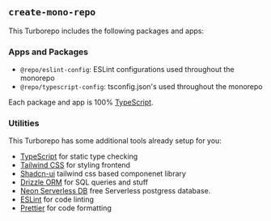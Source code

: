 ## `create-mono-repo`

This Turborepo includes the following packages and apps:

### Apps and Packages

-   `@repo/eslint-config`: ESLint configurations used throughout the monorepo
-   `@repo/typescript-config`: tsconfig.json's used throughout the monorepo

Each package and app is 100% [TypeScript](https://www.typescriptlang.org/).

### Utilities

This Turborepo has some additional tools already setup for you:

-   [TypeScript](https://www.typescriptlang.org/) for static type checking
-   [Tailwind CSS](https://tailwindcss.com/) for styling frontend
-   [Shadcn-ui](https://ui.shadcn.com/) tailwind css based componenet library
-   [Drizzle ORM](https://orm.drizzle.team/) for SQL queries and stuff
-   [Neon Serverless DB](https://neon.tech/) free Serverless postgress database.
-   [ESLint](https://eslint.org/) for code linting
-   [Prettier](https://prettier.io) for code formatting
